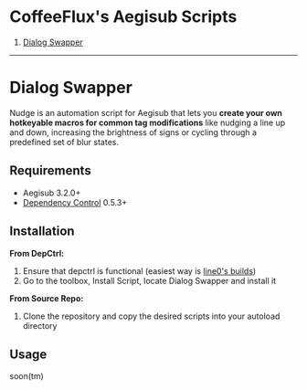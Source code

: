 CoffeeFlux's Aegisub Scripts
=======================

 1. [Dialog Swapper](#nudge)

----------------------------------


Dialog Swapper
==========================

Nudge is an automation script for Aegisub that lets you **create your own hotkeyable macros for common tag modifications** like nudging a line up and down, increasing the brightness of signs or cycling through a predefined set of blur states.

Requirements
------------
- Aegisub 3.2.0+
- [Dependency Control](https://github.com/TypesettingTools/DependencyControl) 0.5.3+

Installation
------------

 **From DepCtrl:**
1. Ensure that depctrl is functional (easiest way is [line0's builds](files.line0.eu/builds/Aegisub/))
2. Go to the toolbox, Install Script, locate Dialog Swapper and install it

**From Source Repo:**
1. Clone the repository and copy the desired scripts into your autoload directory

Usage
------------

soon(tm)